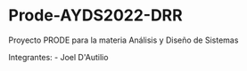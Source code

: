# Prode-AYDS2022-DRR
Proyecto PRODE para la materia Análisis y Diseño de Sistemas

Integrantes:
    - Joel D'Autilio
